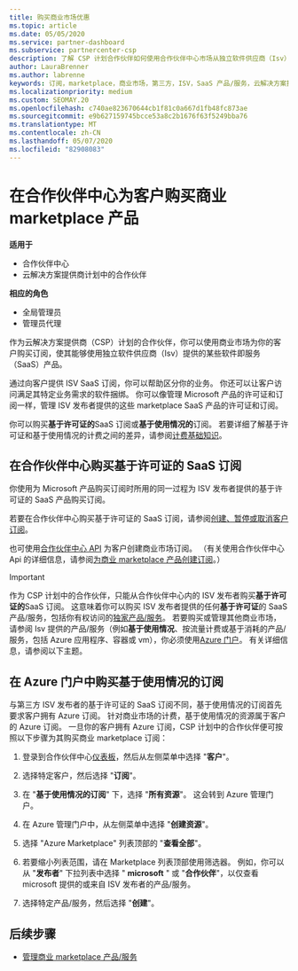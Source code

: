 ```yaml
---
title: 购买商业市场优惠
ms.topic: article
ms.date: 05/05/2020
ms.service: partner-dashboard
ms.subservice: partnercenter-csp
description: 了解 CSP 计划合作伙伴如何使用合作伙伴中心市场从独立软件供应商（Isv）购买 SaaS 产品/服务。
author: LauraBrenner
ms.author: labrenne
keywords: 订阅，marketplace，商业市场，第三方，ISV，SaaS 产品/服务，云解决方案提供商计划，购买产品/服务，购买订阅
ms.localizationpriority: medium
ms.custom: SEOMAY.20
ms.openlocfilehash: c740ae823670644cb1f81c0a667d1fb48fc873ae
ms.sourcegitcommit: e9b627159745bcce53a8c2b1676f63f5249bba76
ms.translationtype: MT
ms.contentlocale: zh-CN
ms.lasthandoff: 05/07/2020
ms.locfileid: "82908083"
---
```

# <a name="purchase-commercial-marketplace-products-for-your-customers-in-partner-center"></a>在合作伙伴中心为客户购买商业 marketplace 产品

**适用于**

- 合作伙伴中心
- 云解决方案提供商计划中的合作伙伴

**相应的角色**

- 全局管理员
- 管理员代理

作为云解决方案提供商（CSP）计划的合作伙伴，你可以使用商业市场为你的客户购买订阅，使其能够使用独立软件供应商（Isv）提供的某些软件即服务（SaaS）产品。 

通过向客户提供 ISV SaaS 订阅，你可以帮助区分你的业务。 你还可以让客户访问满足其特定业务需求的软件捆绑。 你可以像管理 Microsoft 产品的许可证和订阅一样，管理 ISV 发布者提供的这些 marketplace SaaS 产品的许可证和订阅。

你可以购买**基于许可证的**SaaS 订阅或**基于使用情况的**订阅。 若要详细了解基于许可证和基于使用情况的计费之间的差异，请参阅[计费基础知识](billing-basics.md)。

## <a name="purchase-license-based-saas-subscriptions-in-partner-center"></a>在合作伙伴中心购买基于许可证的 SaaS 订阅

你使用为 Microsoft 产品购买订阅时所用的同一过程为 ISV 发布者提供的基于许可证的 SaaS 产品购买订阅。

若要在合作伙伴中心购买基于许可证的 SaaS 订阅，请参阅[创建、暂停或取消客户订阅](create-a-new-subscription.md#create-a-new-subscription)。

也可使用[合作伙伴中心 API](https://docs.microsoft.com/partner-center/develop/) 为客户创建商业市场订阅。 （有关使用合作伙伴中心 Api 的详细信息，请参阅[为商业 marketplace 产品创建订阅](https://docs.microsoft.com/partner-center/develop/create-subscription-azure-marketplace-products)。）

>[!IMPORTANT]
> 作为 CSP 计划中的合作伙伴，只能从合作伙伴中心内的 ISV 发布者购买**基于许可证的**SaaS 订阅。 这意味着你可以购买 ISV 发布者提供的任何**基于许可证**的 SaaS 产品/服务，包括你有权访问的[独家产品/服务](csp-commercial-marketplace-discover.md#learn-about-marketplace-exclusive-offers)。 若要购买或管理其他商业市场，请参阅 Isv 提供的产品/服务（例如**基于使用情况**、按流量计费或基于消耗的产品/服务，包括 Azure 应用程序、容器或 vm），你必须使用[Azure 门户](https://portal.azure.com/)。 有关详细信息，请参阅以下主题。

## <a name="purchase-usage-based-subscriptions-in-the-azure-portal"></a>在 Azure 门户中购买基于使用情况的订阅

与第三方 ISV 发布者的基于许可证的 SaaS 订阅不同，基于使用情况的订阅首先要求客户拥有 Azure 订阅。 针对商业市场的计费，基于使用情况的资源属于客户的 Azure 订阅。 一旦你的客户拥有 Azure 订阅，CSP 计划中的合作伙伴便可按照以下步骤为其购买商业 marketplace 订阅：

1. 登录到合作伙伴中心[仪表板](https://partner.microsoft.com/dashboard)，然后从左侧菜单中选择 "**客户**"。

2. 选择特定客户，然后选择 "**订阅**"。  

3. 在 "**基于使用情况的订阅**" 下，选择 "**所有资源**"。 这会转到 Azure 管理门户。

4. 在 Azure 管理门户中，从左侧菜单中选择 "**创建资源**"。

5. 选择 "Azure Marketplace" 列表顶部的 "**查看全部**"。

6. 若要缩小列表范围，请在 Marketplace 列表顶部使用筛选器。 例如，你可以从 "**发布者**" 下拉列表中选择 " **microsoft** " 或 "**合作伙伴**"，以仅查看 microsoft 提供的或来自 ISV 发布者的产品/服务。

7. 选择特定产品/服务，然后选择 "**创建**"。

## <a name="next-steps"></a>后续步骤

- [管理商业 marketplace 产品/服务](csp-commercial-marketplace-purchase.md)